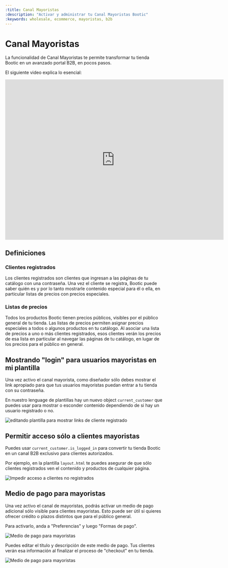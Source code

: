 ```yaml
---
:title: Canal Mayoristas
:description: "Activar y administrar tu Canal Mayoristas Bootic"
:keywords: wholesale, ecommerce, mayoristas, b2b
---
```


# Canal Mayoristas

La funcionalidad de Canal Mayoristas te permite transformar tu tienda Bootic en un avanzado portal B2B, en pocos pasos.

El siguiente video explica lo esencial:

<iframe width="700" height="514" src="https://www.youtube.com/embed/ISQ5DBtVOOM?rel=0" frameborder="0" allow="autoplay; encrypted-media" allowfullscreen></iframe>

## Definiciones

### Clientes registrados

Los clientes registrados son clientes que ingresan a las páginas de tu catálogo con una contraseña. Una vez el cliente se registra, Bootic puede saber quién es y por lo tanto mostrarle contenido especial para él o ella, en particular listas de precios con precios especiales.

### Listas de precios

Todos los productos Bootic tienen precios públicos, visibles por el público general de tu tienda.
Las listas de precios permiten asignar precios especiales a todos o algunos productos en tu catálogo.
Al asociar una lista de precios a uno o más clientes registrados, esos clientes verán los precios de esa lista en particular al navegar las páginas de tu catálogo, en lugar de los precios para el público en general.

## Mostrando "login" para usuarios mayoristas en mi plantilla

Una vez activo el canal mayorista, como diseñador sólo debes mostrar el link apropiado para que tus usuarios mayoristas puedan entrar a tu tienda con su contraseña.

En nuestro lenguage de plantillas hay un nuevo object <code>current_customer</code> que puedes usar para mostrar o esconder contenido dependiendo de si hay un usuario registrado o no.

<img src="/img/wholesale/is_logged_in.png" alt="editando plantilla para mostrar links de cliente registrado" />

## Permitir acceso sólo a clientes mayoristas

Puedes usar <code>current_customer.is_logged_in</code> para convertir tu tienda Bootic en un canal B2B exclusivo para clientes autorizados.

Por ejemplo, en la plantilla <code>layout.html</code> te puedes asegurar de que sólo clientes registrados ven el contenido y productos de cualquier página.

<img src="/img/wholesale/wrap_layout.png" alt="Impedir acceso a clientes no registrados" />

## Medio de pago para mayoristas

Una vez activo el canal de mayoristas, podrás activar un medio de pago adicional sólo visible para clientes mayoristas.
Esto puede ser útil si quieres ofrecer crédito o plazos distintos que para el público general.

Para activarlo, anda a "Preferencias" y luego "Formas de pago".

<img src="/img/wholesale/wholesale-payment.png" alt="Medio de pago para mayoristas" />

Puedes editar el título y descripción de este medio de pago. Tus clientes verán esa información al finalizar el proceso de "checkout" en tu tienda.

<img src="/img/wholesale/wholesale-payment-checkout.png" alt="Medio de pago para mayoristas" />
